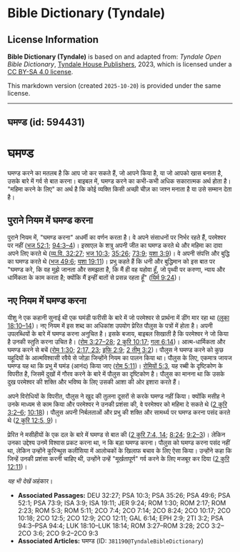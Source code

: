 # Bible Dictionary (Tyndale)

## License Information

**Bible Dictionary (Tyndale)** is based on and adapted from: _Tyndale Open Bible Dictionary_, [Tyndale House Publishers](https://tyndaleopenresources.com/), 2023, which is licensed under a [CC BY-SA 4.0 license](https://creativecommons.org/licenses/by-sa/4.0/legalcode.en).

This markdown version (created `2025-10-20`) is provided under the same license.



--------------------------------

## घमण्ड (id: 594431)

घमण्ड
=====

घमण्ड करने का मतलब है कि आप जो कर सकते हैं, जो आपने किया है, या जो आपको खास बनाता है, उसके बारे में गर्व से बात करना। बाइबल में, घमण्ड करने का कभी\-कभी अधिक सकारात्मक अर्थ होता है। "महिमा करने के लिए" का अर्थ है कि कोई व्यक्ति किसी अच्छी चीज़ का जश्न मनाता है या उसे सम्मान देता है।

पुराने नियम में घमण्ड करना
--------------------------

पुराने नियम में, "घमण्ड करना" अधर्मी का वर्णन करता है। वे अपने संसाधनों पर निर्भर रहते हैं, परमेश्वर पर नहीं ([भज 52:1](https://ref.ly/Ps52:1); [94:3–4](https://ref.ly/Ps94:3-Ps94:4))। इस्राएल के शत्रु अपनी जीत का घमण्ड करते थे और महिमा का दावा अपने लिए करते थे ([व्य.वि. 32:27](https://ref.ly/Deut32:27); [भज 10:3](https://ref.ly/Ps10:3); [35:26](https://ref.ly/Ps35:26); [73:9](https://ref.ly/Ps73:9); [यशा 3:9](https://ref.ly/Isa3:9))। वे अपनी संपत्ति और बुद्धि का घमण्ड करते थे ([भज 49:6](https://ref.ly/Ps49:6); [यशा 19:11](https://ref.ly/Isa19:11))। प्रभु कहते हैं कि धनी और बुद्धिमान को इस बात पर "घमण्ड करे, कि वह मुझे जानता और समझता है, कि मैं ही वह यहोवा हूँ, जो पृथ्वी पर करुणा, न्याय और धार्मिकता के काम करता है; क्योंकि मैं इन्हीं बातों से प्रसन्न रहता हूँ" ([यिर्म 9:24](https://ref.ly/Jer9:24))।

नए नियम में घमण्ड करना
----------------------

यीशु ने एक कहानी सुनाई थी एक घमंडी फरीसी के बारे में जो परमेश्वर से प्रार्थना में डींग मार रहा था ([लूका 18:10–14](https://ref.ly/Luke18:10-Luke18:14))। नए नियम में इस शब्द का अधिकांश उपयोग प्रेरित पौलुस के पत्रों में होता है। अपनी उपलब्धियों के बारे में घमण्ड करना अनुचित है। इसके बजाय, बाइबल सिखाती है कि परमेश्वर ने जो किया है उनकी स्तुति करना उचित है। ([रोम 3:27–28](https://ref.ly/Rom3:27-Rom3:28); [2 कुरि 10:17](https://ref.ly/2Cor10:17); [गला 6:14](https://ref.ly/Gal6:14))। आत्म\-धार्मिकता और घमण्ड करने से बचें ([रोम 1:30](https://ref.ly/Rom1:30); [2:17, 23](https://ref.ly/Rom2:17); [इफि 2:9](https://ref.ly/Eph2:9); [2 तीमु 3:2](https://ref.ly/2Tim3:2))। पौलुस ने घमण्ड करने को कुछ यहूदियों के आत्मविश्वासी रवैये से जोड़ा जिन्होंने नियम का पालन किया था। पौलुस के लिए, एकमात्र जायज घमण्ड यह था कि प्रभु में घमंड (आनंद) किया जाए ([रोम 5:11](https://ref.ly/Rom5:11))। [रोमियों 5:3](https://ref.ly/Rom5:3), यह रब्बी के दृष्टिकोण के विपरीत है, जिसमें दुखों में गौरव करने के बारे में पौलुस का दृष्टिकोण है। पौलुस का मानना ​​था कि उसके दुख परमेश्वर की शक्ति और भविष्य के लिए उसकी आशा की ओर इशारा करते हैं।

अपने विरोधियों के विपरीत, पौलुस ने खुद की तुलना दूसरों से करके घमण्ड नहीं किया। क्योंकि मसीह ने उनके माध्यम से काम किया और परमेश्वर ने उनकी प्रशंसा की, वे परमेश्वर को महिमा दे सकते थे ([2 कुरि 3:2–6](https://ref.ly/2Cor3:2-2Cor3:6); [10:18](https://ref.ly/2Cor10:18))। पौलुस अपनी निर्बलताओं और प्रभु की शक्ति और सामर्थ्य पर घमण्ड करना पसंद करते थे ([2 कुरि 12:5, 9](https://ref.ly/2Cor12:5))।

प्रेरित ने मसीहीयों के एक दल के बारे में घमण्ड से बात की ([2 कुरि 7:4, 14](https://ref.ly/2Cor7:4); [8:24](https://ref.ly/2Cor8:24); [9:2–3](https://ref.ly/2Cor9:2-2Cor9:3))। लेकिन उनका उद्देश्य उनमें विश्वास प्रकट करना था, न कि बड़ा घमण्ड करना। पौलुस को घमण्ड करना पसंद नहीं था, लेकिन उन्होंने कुरिन्थुस कलीसिया में आलोचकों के खिलाफ बचाव के लिए ऐसा किया। उन्होंने कहा कि जिन्हें उनकी प्रशंसा करनी चाहिए थी, उन्होंने उन्हें "मूर्खतापूर्ण" गर्व करने के लिए मजबूर कर दिया ([2 कुरि 12:11](https://ref.ly/2Cor12:11))।

*यह भी देखें* अहंकार। 

* **Associated Passages:** DEU 32:27; PSA 10:3; PSA 35:26; PSA 49:6; PSA 52:1; PSA 73:9; ISA 3:9; ISA 19:11; JER 9:24; ROM 1:30; ROM 2:17; ROM 2:23; ROM 5:3; ROM 5:11; 2CO 7:4; 2CO 7:14; 2CO 8:24; 2CO 10:17; 2CO 10:18; 2CO 12:5; 2CO 12:9; 2CO 12:11; GAL 6:14; EPH 2:9; 2TI 3:2; PSA 94:3–PSA 94:4; LUK 18:10–LUK 18:14; ROM 3:27–ROM 3:28; 2CO 3:2–2CO 3:6; 2CO 9:2–2CO 9:3
* **Associated Articles:** घमण्ड (ID: `381190@TyndaleBibleDictionary`)

